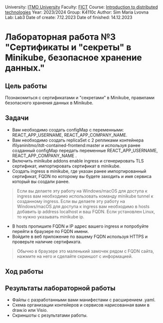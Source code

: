 University: [ITMO University](https://itmo.ru/ru/)
Faculty: [FICT](https://fict.itmo.ru)
Course: [Introduction to distributed technologies](https://github.com/itmo-ict-faculty/introduction-to-distributed-technologies)
Year: 2023/2024
Group: K4110c
Author: Sim Maria Lvovna
Lab: Lab3
Date of create: 7.12.2023
Date of finished: 14.12.2023

# Лабораторная работа №3 "Сертификаты и "секреты" в Minikube, безопасное хранение данных."
## Цель работы
Познакомиться с сертификатами и "секретами" в Minikube, правилами безопасного хранения данных в Minikube.
## Задачи
+ Вам необходимо создать configMap с переменными: REACT_APP_USERNAME, REACT_APP_COMPANY_NAME.
+ Вам необходимо создать replicaSet с 2 репликами контейнера ifilyaninitmo/itdt-contained-frontend:master и используя ранее созданный configMap передать переменные REACT_APP_USERNAME, REACT_APP_COMPANY_NAME .
+ Включить minikube addons enable ingress и сгенерировать TLS сертификат, импортировать сертификат в minikube.
+ Создать ingress в minikube, где указан ранее импортированный сертификат, FQDN по которому вы будете заходить и имя сервиса который вы создали ранее.
> Если вы делаете эту работу на Windows/macOS для доступа к ingress вам необходимо использовать команду minikube tunnel к созданному ingress. Если вы делаете эту работу на Windows/macOS для доступа к ingress вам необходимо в hosts добавить ip address localhost и ваш FQDN. Если установлен Linux, то нужно указывать minikube ip.
+ В hosts пропишите FQDN и IP адрес вашего ingress и попробуйте перейти в браузере по FQDN имени.
+ Войдите в веб приложение по вашему FQDN используя HTTPS и проверьте наличие сертификата.
> Обычно в браузере это маленький замочек рядом с FQDN сайта, нажмите на него и сделайте скриншот с информацией.

## Ход работы


## Результаты лабораторной работы
+ Файлы с разработанными вами манифестами с расширением .yaml.
+ Схема организации контейеров и сервисов нарисованная вами в draw.io или Visio.
+ Скриншоты c результатами работы.